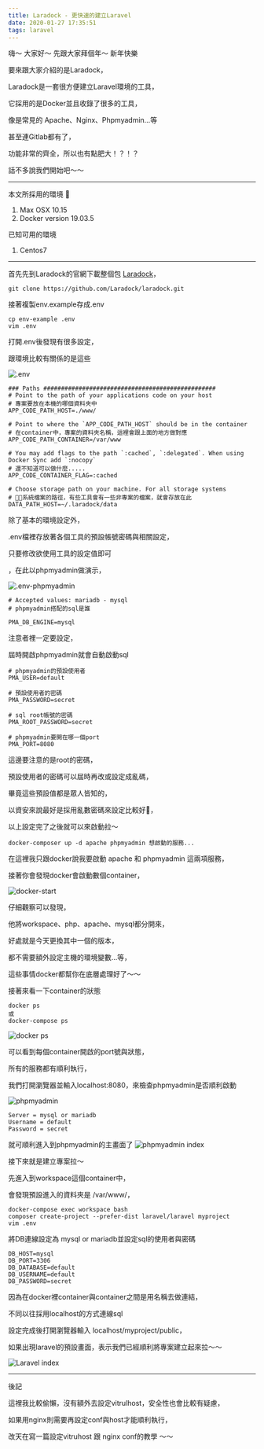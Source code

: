 ```yaml
---
title: Laradock - 更快速的建立Laravel
date: 2020-01-27 17:35:51
tags: laravel
---
```


嗨～ 大家好～ 先跟大家拜個年～  新年快樂

要來跟大家介紹的是Laradock，
<!-- more -->

Laradock是一套很方便建立Laravel環境的工具，

它採用的是Docker並且收錄了很多的工具，

像是常見的 Apache、Nginx、Phpmyadmin...等

甚至連Gitlab都有了，

功能非常的齊全，所以也有點肥大！？！？

話不多說我們開始吧～～

***

本文所採用的環境

1. Max OSX 10.15
2. Docker version 19.03.5

已知可用的環境
1. Centos7

***

首先先到Laradock的官網下載整個包 [Laradock](https://laradock.io/)，

```
git clone https://github.com/Laradock/laradock.git
```

接著複製env.example存成.env

```
cp env-example .env
vim .env
```

打開.env後發現有很多設定，

跟環境比較有關係的是這些

![.env](../../../../image/laradock1/env.png ".env")


```
### Paths #################################################
# Point to the path of your applications code on your host
# 專案要放在本機的哪個資料夾中
APP_CODE_PATH_HOST=./www/

# Point to where the `APP_CODE_PATH_HOST` should be in the container
# 在container中，專案的資料夾名稱，這裡會跟上面的地方做對應
APP_CODE_PATH_CONTAINER=/var/www

# You may add flags to the path `:cached`, `:delegated`. When using Docker Sync add `:nocopy`
# 還不知道可以做什麼.....
APP_CODE_CONTAINER_FLAG=:cached

# Choose storage path on your machine. For all storage systems
# 系統檔案的路徑，有些工具會有一些非專案的檔案，就會存放在此
DATA_PATH_HOST=~/.laradock/data
```

除了基本的環境設定外，

.env檔裡存放著各個工具的預設帳號密碼與相關設定，

只要修改欲使用工具的設定值即可

，在此以phpmyadmin做演示，

![.env-phpmyadmin](../../../../image/laradock1/env-phpmyadmin.png ".env-phpmyadmin")

```
# Accepted values: mariadb - mysql
# phpmyadmin搭配的sql是誰

PMA_DB_ENGINE=mysql
```

注意者裡一定要設定，

屆時開啟phpmyadmin就會自動啟動sql

```
# phpmyadmin的預設使用者
PMA_USER=default

# 預設使用者的密碼
PMA_PASSWORD=secret

# sql root帳號的密碼
PMA_ROOT_PASSWORD=secret

# phpmyadmin要開在哪一個port
PMA_PORT=8080
```

這邊要注意的是root的密碼，

預設使用者的密碼可以屆時再改或設定成亂碼，

畢竟這些預設值都是眾人皆知的，

以資安來說最好是採用亂數密碼來設定比較好，

以上設定完了之後就可以來啟動拉～

```
docker-composer up -d apache phpmyadmin 想啟動的服務...
```

在這裡我只跟docker說我要啟動 apache 和 phpmyadmin 這兩項服務，

接著你會發現docker會啟動數個container，

![docker-start](../../../../image/laradock1/docker-start.png "docker-start")

仔細觀察可以發現，

他將workspace、php、apache、mysql都分開來，

好處就是今天更換其中一個的版本，

都不需要額外設定主機的環境變數...等，

這些事情docker都幫你在底層處理好了～～ 

接著來看一下container的狀態

```
docker ps 
或
docker-compose ps
```
![docker ps](../../../../image/laradock1/docker-ps.png "docker ps")

可以看到每個container開啟的port號與狀態，

所有的服務都有順利執行，

我們打開瀏覽器並輸入localhost:8080，來檢查phpmyadmin是否順利啟動

![phpmyadmin](../../../../image/laradock1/phpmyadmin.png "phpmyadmin")

```
Server = mysql or mariadb
Username = default
Password = secret
```

就可順利進入到phpmyadmin的主畫面了
![phpmyadmin index](../../../../image/laradock1/phpmyadmin-index.png "phpmyadmin index")

接下來就是建立專案拉～

先進入到workspace這個container中，

會發現預設進入的資料夾是 /var/www/，

```
docker-compose exec workspace bash
composer create-project --prefer-dist laravel/laravel myproject
vim .env
```

將DB連線設定為 mysql or mariadb並設定sql的使用者與密碼

```
DB_HOST=mysql 
DB_PORT=3306
DB_DATABASE=default
DB_USERNAME=default
DB_PASSWORD=secret
```

因為在docker裡container與container之間是用名稱去做連結，

不同以往採用localhost的方式連線sql

設定完成後打開瀏覽器輸入 localhost/myproject/public，

如果出現laravel的預設畫面，表示我們已經順利將專案建立起來拉～～

![Laravel index](../../../../image/laradock1/laravel.png "Laravel index")

***

後記

這裡我比較偷懶，沒有額外去設定vitrulhost，安全性也會比較有疑慮，

如果用nginx則需要再設定conf與host才能順利執行，

改天在寫一篇設定vitruhost 跟 nginx conf的教學 ～～

